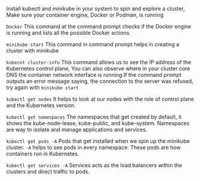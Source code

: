 Install kubectl and minikube in your system to spin and explore a cluster, Make sure your container engine, Docker or Podman, is running

 `Docker`
This command at the command prompt checks if the Docker engine is running and lists all the possible Docker actions.


 
  `minikube start`
This command in command prompt helps in creating a cluster with minikube




 `kubecnt cluster-info` 
 This command allows us to see the IP address of the Kubernetes control plane, You can also observe where in your cluster core DNS the container network interface is running.If the command prompt outputs an error message saying, the connection to the server was refused, try again with  `minikube start`
 
  `kubectl get nodes` 
It helps to look at our nodes with the role of control plane and the Kubernetes version. 

 `kubectl get namespaces`
The namespaces that get created by default, it shows the kube-node-lease, kube-public, and kube-system. Namespaces are way to isolate and manage applications and services. 


 `kubectl get pods -A`
 Pods that get installed when we spin up the minikube cluster.  `-A` helps to see pods in every namespace. These pods are how containers run in Kubernetes.


  `kubectl get services -A`
Services acts as the load balancers within the clusters and direct traffic to pods. 

